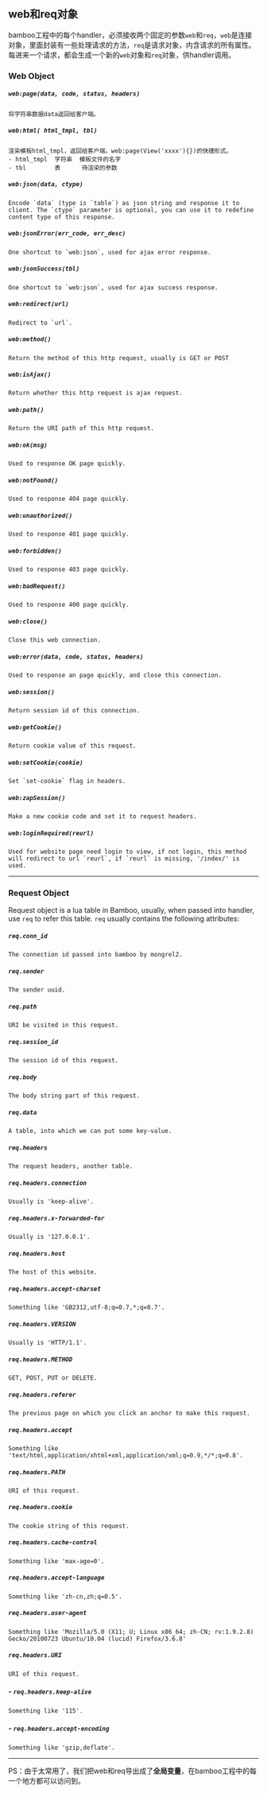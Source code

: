 ## web和req对象

bamboo工程中的每个handler，必须接收两个固定的参数`web`和`req`，`web`是连接对象，里面封装有一些处理请求的方法，`req`是请求对象，内含请求的所有属性。每进来一个请求，都会生成一个新的`web`对象和`req`对象，供handler调用。

### Web Object
##### `web:page(data, code, status, headers)`

	将字符串数据data返回给客户端。

##### `web:html( html_tmpl, tbl)`

	渲染模板html_tmpl，返回给客户端。web:page(View('xxxx'){})的快捷形式。
	- html_tmpl  字符串  模板文件的名字
	- tbl        表      待渲染的参数 

##### `web:json(data, ctype)`

	Encode `data` (type is `table`) as json string and response it to client. The `ctype` parameter is optional, you can use it to redefine content type of this response.

##### `web:jsonError(err_code, err_desc)`

	One shortcut to `web:json`, used for ajax error response.

##### `web:jsonSuccess(tbl)`

	One shortcut to `web:json`, used for ajax success response.

##### `web:redirect(url)`

	Redirect to `url`.

##### `web:method()`

	Return the method of this http request, usually is GET or POST

##### `web:isAjax()`

	Return whether this http request is ajax request.

##### `web:path()`

	Return the URI path of this http request.

##### `web:ok(msg)`

	Used to response OK page quickly.

##### `web:notFound()`

	Used to response 404 page quickly.

##### `web:unauthorized()`

	Used to response 401 page quickly.

##### `web:forbidden()`

	Used to response 403 page quickly.

##### `web:badRequest()`

	Used to response 400 page quickly.

##### `web:close()`

	Close this web connection.

##### `web:error(data, code, status, headers)`

	Used to response an page quickly, and close this connection.

##### `web:session()`

	Return session id of this connection.

##### `web:getCookie()`

	Return cookie value of this request.

##### `web:setCookie(cookie)`

	Set `set-cookie` flag in headers.

##### `web:zapSession()`

	Make a new cookie code and set it to request headers.

##### `web:loginRequired(reurl)`

	Used for website page need login to view, if not login, this method will redirect to url `reurl`, if `reurl` is missing, '/index/' is used.

--------------------------

### Request Object

Request object is a lua table in Bamboo, usually, when passed into handler, use `req` to refer this table. `req` usually contains the following attributes:

##### `req.conn_id`

	The connection id passed into bamboo by mongrel2.

##### `req.sender`

	The sender uuid.

##### `req.path`

	URI be visited in this request.

##### `req.session_id`

	The session id of this request.

##### `req.body`

	The body string part of this request.

##### `req.data`

	A table, into which we can put some key-value.

##### `req.headers`

	The request headers, another table.

##### `req.headers.connection`

	Usually is 'keep-alive'.

##### `req.headers.x-forwarded-for`

	Usually is '127.0.0.1'.

##### `req.headers.host`

	The host of this website.

##### `req.headers.accept-charset`

	Something like 'GB2312,utf-8;q=0.7,*;q=0.7'.

##### `req.headers.VERSION`

	Usually is 'HTTP/1.1'.

##### `req.headers.METHOD`

	GET, POST, PUT or DELETE.

##### `req.headers.referer`

	The previous page on which you click an anchor to make this request.

##### `req.headers.accept`

	Something like 'text/html,application/xhtml+xml,application/xml;q=0.9,*/*;q=0.8'.

##### `req.headers.PATH`

	URI of this request.

##### `req.headers.cookie`

	The cookie string of this request.

##### `req.headers.cache-control`

	Something like 'max-age=0'.

##### `req.headers.accept-language`

	Something like 'zh-cn,zh;q=0.5'.

##### `req.headers.user-agent`

	Something like 'Mozilla/5.0 (X11; U; Linux x86_64; zh-CN; rv:1.9.2.8) Gecko/20100723 Ubuntu/10.04 (lucid) Firefox/3.6.8'

##### `req.headers.URI`

	URI of this request.

##### - `req.headers.keep-alive`

	Something like '115'.

##### - `req.headers.accept-encoding`

	Something like 'gzip,deflate'.

-----------------------------------
PS：由于太常用了，我们把web和req导出成了**全局变量**，在bamboo工程中的每一个地方都可以访问到。

